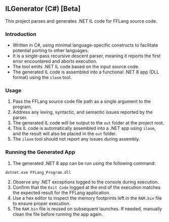 ## ILGenerator (C#) [Beta]

This project parses and generates .NET IL code for FFLang source code.

### Introduction
- Written in C#, using minimal language-specific constructs to facilitate potential porting to other languages.
- It is a single-pass recursive descent parser, meaning it reports the first error encountered and aborts execution.
- The tool emits .NET IL code based on the input source code.
- The generated IL code is assembled into a functional .NET 8 app (DLL format) using the `ilasm` tool.

### Usage

1. Pass the FFLang source code file path as a single argument to the program.
2. Address any lexing, syntactic, and semantic issues reported by the parser.
3. The generated IL code will be output to the `out` folder at the project root.
4. This IL code is automatically assembled into a .NET app using `ilasm`, and the result will also be placed in the `out` folder.
5. The `ilasm` tool should not report any issues during assembly.

### Running the Generated App
1. The generated .NET 8 app can be run using the following command:
```
dotnet.exe FFLang_Program.dll
```
2. Observe any .NET exceptions logged to the console during execution.
3. Confirm that the `Exit Code` logged at the end of the execution matches the expected result for the FFLang application.
4. Use a hex editor to inspect the memory footprints left in the `RAM.bin` file to ensure proper execution.
5. The `RAM.bin` file is reused on subsequent launches. If needed, manually clean the file before running the app again.